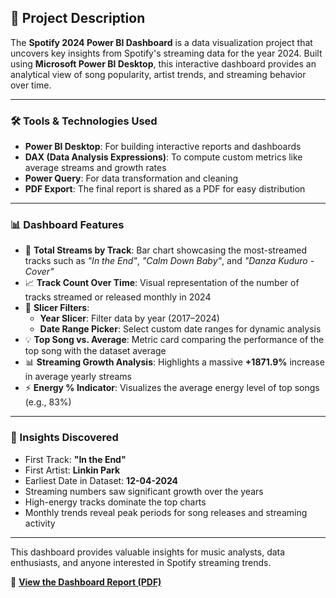 ## 📘 Project Description

The **Spotify 2024 Power BI Dashboard** is a data visualization project that uncovers key insights from Spotify's streaming data for the year 2024. Built using **Microsoft Power BI Desktop**, this interactive dashboard provides an analytical view of song popularity, artist trends, and streaming behavior over time.

---

### 🛠 Tools & Technologies Used

- **Power BI Desktop**: For building interactive reports and dashboards
- **DAX (Data Analysis Expressions)**: To compute custom metrics like average streams and growth rates
- **Power Query**: For data transformation and cleaning
- **PDF Export**: The final report is shared as a PDF for easy distribution

---

### 📊 Dashboard Features

- 🎵 **Total Streams by Track**: Bar chart showcasing the most-streamed tracks such as *"In the End"*, *"Calm Down Baby"*, and *"Danza Kuduro - Cover"*
- 📈 **Track Count Over Time**: Visual representation of the number of tracks streamed or released monthly in 2024
- 🧭 **Slicer Filters**:
  - **Year Slicer**: Filter data by year (2017–2024)
  - **Date Range Picker**: Select custom date ranges for dynamic analysis
- 💡 **Top Song vs. Average**: Metric card comparing the performance of the top song with the dataset average
- 📊 **Streaming Growth Analysis**: Highlights a massive **+1871.9%** increase in average yearly streams
- ⚡ **Energy % Indicator**: Visualizes the average energy level of top songs (e.g., 83%)

---

### 🎯 Insights Discovered

- First Track: **"In the End"**
- First Artist: **Linkin Park**
- Earliest Date in Dataset: **12-04-2024**
- Streaming numbers saw significant growth over the years
- High-energy tracks dominate the top charts
- Monthly trends reveal peak periods for song releases and streaming activity

---

This dashboard provides valuable insights for music analysts, data enthusiasts, and anyone interested in Spotify streaming trends.

📄 **[View the Dashboard Report (PDF)](link-to-your-pdf)**
